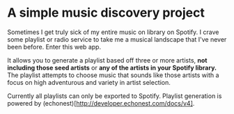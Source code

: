 # A simple music discovery project

Sometimes I get truly sick of my entire music on library on Spotify. I crave some playlist or radio service to take me a musical landscape that I've never been before. Enter this web app.

It allows you to generate a playlist based off three or more artists, **not including those seed artists** or **any of the artists in your Spotify library.** The playlist attempts to choose music that sounds like those artists with a focus on high adventurous and variety in artist selection.

Currently all playlists can only be exported to Spotify. Playlist generation is powered by (echonest)[http://developer.echonest.com/docs/v4].
